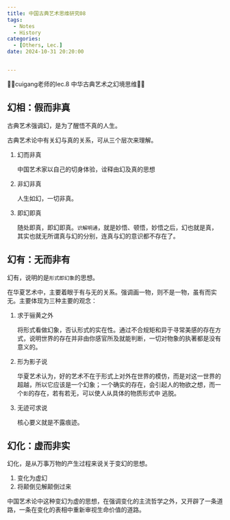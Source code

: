 ```yaml
---
title: 中国古典艺术思维研究08
tags: 
  - Notes
  - History
categories: 
  - [Others, Lec.]
date: 2024-10-31 20:20:00


---
```


🤗🤗cuigang老师的lec.8 中华古典艺术之幻境思维🤗🤗

<!-- more -->

## 幻相：假而非真

古典艺术强调幻，是为了醒悟不真的人生。

古典艺术论中有关幻与真的关系，可从三个层次来理解。

1. 幻而非真

   中国艺术家以自己的切身体验，诠释由幻及真的思想

2. 非幻非真

   人生如幻，一切非真。

3. 即幻即真

   随处即真，即幻即真。`识解明通`，就是妙悟、顿悟，妙悟之后，幻也就是真，其实也就无所谓真与幻的分别，连真与幻的意识都不存在了。

## 幻有：无而非有

幻有，说明的是`形式即幻象`的思想。

在华夏艺术中，主要着眼于有与无的关系。强调画一物，则不是一物，虽有而实无。主要体现为三种主要的观念：

1. 求于骊黄之外

   将形式看做幻象，否认形式的实在性。通过不合规矩和异于寻常美感的存在方式，说明世界的存在并非由你感官所及就能判断，一切对物象的执著都是没有意义的。

2. 形为影子说

   华夏艺术认为，好的艺术不在于形式上对外在世界的模仿，而是对这一世界的超越，所以它应该是一个幻象；一个确实的存在，会引起人的物欲之想，而一个`影`的存在，若有若无，可以使人从具体的物质形式中
   逃脱。

3. 无迹可求说

   核心要义就是不露痕迹。

## 幻化：虚而非实

幻化，是从万事万物的产生过程来说关于变幻的思想。

1. 变化为虚幻
2. 将颠倒见解颠倒过来

中国艺术论中这种变幻为虚的思想，在强调变化的主流哲学之外，又开辟了一条道路，一条在变化的表相中重新审视生命价值的道路。
